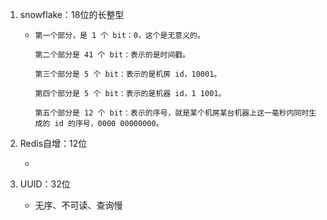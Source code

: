 1. snowflake：18位的长整型

   - ```
     第一个部分，是 1 个 bit：0，这个是无意义的。
     
     第二个部分是 41 个 bit：表示的是时间戳。
     
     第三个部分是 5 个 bit：表示的是机房 id，10001。
     
     第四个部分是 5 个 bit：表示的是机器 id，1 1001。
     
     第五个部分是 12 个 bit：表示的序号，就是某个机房某台机器上这一毫秒内同时生成的 id 的序号，0000 00000000。
     ```

2. Redis自增：12位

   - 

3. UUID：32位

   - 无序、不可读、查询慢